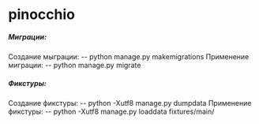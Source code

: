 # pinocchio
##### Миграции:
Создание мыграции:
-- python manage.py makemigrations
Применение миграции:
-- python manage.py migrate

##### Фикстуры:
Создание фикстуры:
-- python -Xutf8 manage.py dumpdata
Применение фикстуры:
-- python -Xutf8 manage.py loaddata fixtures/main/